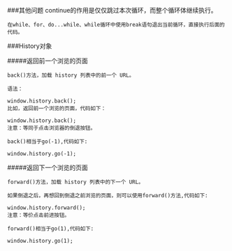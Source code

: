 ###其他问题
    continue的作用是仅仅跳过本次循环，而整个循环体继续执行。

    在while、for、do...while、while循环中使用break语句退出当前循环，直接执行后面的代码。

    
###History对象

    
#####返回前一个浏览的页面

    back()方法，加载 history 列表中的前一个 URL。

    语法：

    window.history.back();
    比如，返回前一个浏览的页面，代码如下：

    window.history.back();
    注意：等同于点击浏览器的倒退按钮。

    back()相当于go(-1),代码如下:

    window.history.go(-1);



#####返回下一个浏览的页面

    forward()方法，加载 history 列表中的下一个 URL。

    如果倒退之后，再想回到倒退之前浏览的页面，则可以使用forward()方法,代码如下:

    window.history.forward();
    注意：等价点击前进按钮。

    forward()相当于go(1),代码如下:

    window.history.go(1);


